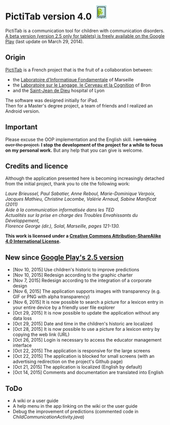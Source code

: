 # PictiTab version 4.0 ![alt tag](https://raw.githubusercontent.com/FerreroJeremy/PictiTab/master/res/drawable-mdpi/ic_launcher.png)

PictiTab is a communication tool for children with communication disorders. <br/>
[A beta version (version 2.5 only for tablets) is freely available on the Google Play](https://play.google.com/store/apps/details?id=com.pictitab.app) (last update on March 29, 2014).

## Origin

[PictiTab](http://talep.lif.univ-mrs.fr/PictiTab/) is a French project that is the fruit of a collaboration between:
* the [Laboratoire d'Informatique Fondamentale](http://www.lif.univ-mrs.fr/) of Marseille
* the [Laboratoire sur le Langage, le Cerveau et la Cognition](http://l2c2.isc.cnrs.fr/drupal7/index.html) of Bron
* and the [Saint-Jean de Dieu](http://sjd.arhm.fr/) hospital of Lyon

The software was designed initially for iPad. <br/>
Then for a Master's degree project, a team of friends and I realized an Android version. <br/>

## Important

Please excuse the OOP implementation and the English skill. <s>I am taking over the project.</s> <b>I stop the development of the project for a while to focus on my personal work.</b> But any help that you can give is welcome.

## Credits and licence

Although the application presented here is becoming increasingly detached from the initial project, thank you to cite the following work:

<i>Laure Brieussel, Paul Sabatier, Anne Reboul, Marie-Dominique Verpoix, Jacques Mathieu, Christine Lacombe, Valérie Arnaud, Sabine Manificat (2011) <br/>
Aide à la communication informatisée dans les TED <br/>
Actualités sur la prise en charge des Troubles Envahissants du Développement, <br/>
Florence George (dir.), Solal, Marseille, pages 121-130.</i>

<b>This work is licensed under a <a rel="license" href="http://creativecommons.org/licenses/by-sa/4.0/">Creative Commons Attribution-ShareAlike 4.0 International License</a>.</b>

## New since [Google Play's 2.5 version](https://play.google.com/store/apps/details?id=com.pictitab.app)

- [Nov 10, 2015] Use children's historic to improve predictions
- [Nov 10, 2015] Redesign according to the graphic charter
- [Nov 7, 2015] Redesign according to the integration of a corporate design
- [Nov 6, 2015] The application supports images with transparency (e.g. GIF or PNG with alpha transparency)
- [Nov 6, 2015] It is now possible to search a picture for a lexicon entry in your entire device by a friendly user file explorer
- [Oct 29, 2015] It is now possible to update the application without any data loss
- [Oct 29, 2015] Date and time in the children's historic are localized
- [Oct 28, 2015] It is now possible to use a picture for a lexicon entry by copying the web link (URL)
- [Oct 26, 2015] Login is necessary to access the educator management interface
- [Oct 22, 2015] The application is responsive for the large screens
- [Oct 22, 2015] The application is blocked for small screens (with an advertising redirection on the project's Github page)
- [Oct 21, 2015] The application is localized (English by default)
- [Oct 14, 2015] Comments and documentation are translated into English

## ToDo

- A wiki or a user guide
- A help menu in the app linking on the wiki or the user guide
- Debug the improvement of predictions (commented code in <i>ChildCommunicationActivity.java</i>)
